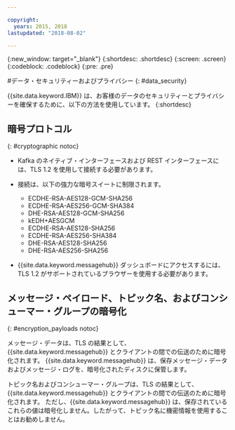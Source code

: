 ```yaml
---

copyright:
  years: 2015, 2018
lastupdated: "2018-08-02"

---
```


{:new_window: target="_blank"}
{:shortdesc: .shortdesc}
{:screen: .screen}
{:codeblock: .codeblock}
{:pre: .pre}


#データ・セキュリティーおよびプライバシー
{: #data_security}


{{site.data.keyword.IBM}} は、お客様のデータのセキュリティーとプライバシーを確保するために、以下の方法を使用しています。
{:shortdesc}

## 暗号プロトコル
{: #cryptographic notoc}


*  Kafka のネイティブ・インターフェースおよび REST インターフェースには、TLS 1.2 を使用して接続する必要があります。
*  接続は、以下の強力な暗号スイートに制限されます。

      * ECDHE-RSA-AES128-GCM-SHA256
      * ECDHE-RSA-AES256-GCM-SHA384
      * DHE-RSA-AES128-GCM-SHA256
      * kEDH+AESGCM
      * ECDHE-RSA-AES128-SHA256
      * ECDHE-RSA-AES256-SHA384
      * DHE-RSA-AES128-SHA256
      * DHE-RSA-AES256-SHA256



*  {{site.data.keyword.messagehub}} ダッシュボードにアクセスするには、TLS 1.2 がサポートされているブラウザーを使用する必要があります。
   
## メッセージ・ペイロード、トピック名、およびコンシューマー・グループの暗号化
{: #encryption_payloads notoc}

メッセージ・データは、TLS の結果として、{{site.data.keyword.messagehub}} とクライアントの間での伝送のために暗号化されます。 {{site.data.keyword.messagehub}} は、保存メッセージ・データおよびメッセージ・ログを、暗号化されたディスクに保管します。

トピック名およびコンシューマー・グループは、TLS の結果として、{{site.data.keyword.messagehub}} とクライアントの間での伝送のために暗号化されます。 ただし、{{site.data.keyword.messagehub}} は、保存されているこれらの値は暗号化しません。したがって、トピック名に機密情報を使用することはお勧めしません。



